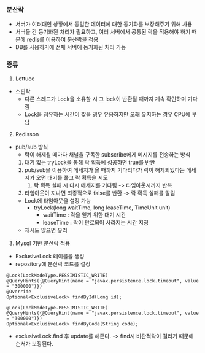 ### 분산락
- 서버가 여러대인 상황에서 동일한 데이터에 대한 동기화를 보장해주기 위해 사용
- 서버들 간 동기화된 처리가 필요하고, 여러 서버에서 공통된 락을 적용해야 하기 때문에 redis를 이용하여 분산락을 적용
- DB를 사용하기에 전체 서버에 동기화된 처리 가능

### 종류
1. Lettuce
- 스핀락
  - 다른 스레드가 Lock을 소유할 시 그 lock이 반환될 때까지 계속 확인하며 기다림
  - Lock을 점유하는 시간이 짧을 경우 유용하지만 오래 유지하는 경우 CPU에 부담
2. Redisson
- pub/sub 방식
  - 락이 해제될 때마다 채널을 구독한 subscribe에게 메시지를 전송하는 방식
  1. 대기 없는 tryLock을 통해 락 획득에 성공하면 true를 반환
  2. pub/sub을 이용하여 메세지가 올 때까지 기다리다가 락이 해제되었다는 메세지가 오면 대기를 풀고 락 획득을 시도
     1. 락 획득 실패 시 다시 메세지를 기다림 -> 타임아웃시까지 반복
  3. 타임아웃이 지나면 최종적으로 false를 반환 -> 락 획득 실패를 알림
   - Lock에 타임아웃을 설정 가능
     - tryLock(long waitTime, long leaseTime, TimeUnit unit)
       - waitTime : 락을 얻기 위한 대기 시간
       - leaseTime : 락이 만료되어 사라지는 시간 지정
   - 재시도 많으면 유리
3. Mysql 기반 분산락 적용
- ExclusiveLock 테이블을 생성
- repository에 분산락 코드를 설정
```
@Lock(LockModeType.PESSIMISTIC_WRITE)
@QueryHints({@QueryHint(name = "javax.persistence.lock.timeout", value = "300000")})
@Override
Optional<ExclusiveLock> findById(Long id);
   
@Lock(LockModeType.PESSIMISTIC_WRITE)
@QueryHints({@QueryHint(name = "javax.persistence.lock.timeout", value = "300000")})
Optional<ExclusiveLock> findByCode(String code);
```
- exclusiveLock.find 후 update를 해준다.
-> find시 비관적락이 걸리기 때문에 순서가 보장된다.